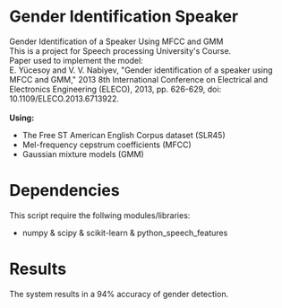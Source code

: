 # Gender Identification Speaker
Gender Identification of a Speaker Using MFCC and GMM\
This is a project for Speech processing University's Course.\
Paper used to implement the model:<br />
E. Yücesoy and V. V. Nabiyev, "Gender identification of a speaker using MFCC and GMM," 2013 8th International Conference on Electrical and Electronics Engineering (ELECO), 2013, pp. 626-629, doi: 10.1109/ELECO.2013.6713922. \
<br />
**Using:**
* The Free ST American English Corpus dataset (SLR45)
* Mel-frequency cepstrum coefficients (MFCC)
* Gaussian mixture models (GMM)
# Dependencies
This script require the follwing modules/libraries: 
* numpy & scipy & scikit-learn & python_speech_features
# Results 
The system results in a 94% accuracy of gender detection.

